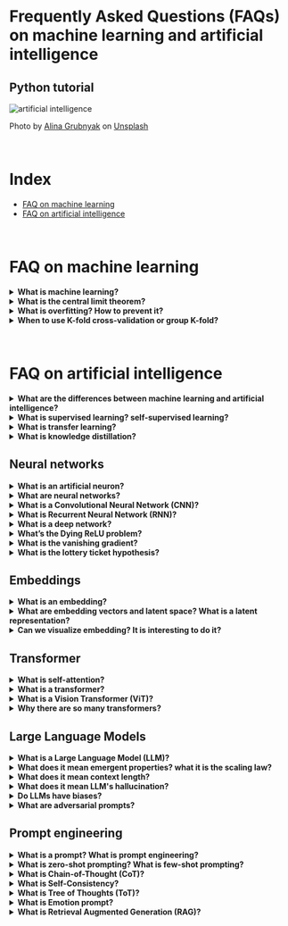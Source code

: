 # Frequently Asked Questions (FAQs) on machine learning and artificial intelligence
## Python tutorial 

![artificial intelligence](https://github.com/SalvatoreRa/tutorial/blob/main/images/nn_brain.jpeg?raw=true)

Photo by [Alina Grubnyak](https://unsplash.com/@alinnnaaaa) on [Unsplash](https://unsplash.com/)

&nbsp;

# Index
* [FAQ on machine learning](#FAQ-on-machine-learning)
* [FAQ on artificial intelligence](#FAQ-on-artificial-intelligence)

&nbsp;

# FAQ on machine learning

<details>
  <summary><b>What is machine learning? </b></summary>
  !
</details>

<details>
  <summary><b>What is the central limit theorem? </b></summary>

*"In probability theory, the central limit theorem (CLT) states that, under appropriate conditions, the distribution of a normalized version of the sample mean converges to a standard normal distribution. This holds even if the original variables themselves are not normally distributed. " - [source](https://en.wikipedia.org/wiki/Central_limit_theorem)* 

**central limit theorem (CLT)** in a nutshell says that the distribution of sample means approximates a normal distribution as you increase the sample size. It is one of the most fundamental statistical theorems and is an important assumption for many algorithms. In other words. A key aspect is that the average of the sample means will be equal to the true population mean and standard deviation. In other words, with a sufficiently large sample size, we can predict the characteristics of a population
  
</details>

<details>
  <summary><b>What is overfitting? How to prevent it? </b></summary>
  
  **overfitting** is one of the most important concepts in machine learning, usually occurring when the model is too complex for a dataset. The model then tends to learn patterns that are only present in the training set and thus not be able to generalize effectively. So it will not have adequate performance for unseen data.

**Underfitting** is the opposite concept, where the model is too simple and fails to generalize because it has not identified the right patterns. With both overfitting and underfitting, the model is underperforming

![neuron](https://github.com/SalvatoreRa/tutorial/blob/main/images/under_overfitting.svg?raw=true)
*from Wikipedia*

Solutions are usually: 
* to collect more data when possible.
* Eliminate features that are not needed.
* Start with a simple model such as logistic regression as a baseline and compare it with progressively more complex models.
* Add regularization techniques. Use ensembles. 

</details>

<details>
  <summary><b>When to use K-fold cross-validation or group K-fold? </b></summary>

**K-fold cross-validation** is one of the most widely used evaluation methods for a machine learning model. It is usually used to understand how a model behaves when there is unseen data. K-fold cross-validation is simple, we have a dataset X and a target variable y. The dataset is divided into K folds (then a subset of X and y) and for each interaction we train the model on k-1 fold and calculate the error on the remaining fold. If we have 100 examples and k =5, it means that at each iteration we select 20 random examples, train the model on the other 80 examples, and calculate the performance on the 20 examples.
  
  ![neuron](https://github.com/SalvatoreRa/tutorial/blob/main/images/1024px-K-fold_cross_validation_EN.svg.png?raw=true)
*from Wikipedia*

The main problem with k-fold cross-validation is that we assume that all the different folds have the same distribution. This is not true in a number of cases where the dataset is stratified by an additional temporal, group, or spatial dimension. This causes a so-called information leak and is easily understood when we look at data that are temporally stratified. If we use random shuffling, the model will see into the future and we have what can be called data leakage

cross-validation leads to predictions that are overly optimistic (overly confident), favors models that are prone to overfitting. So for real-world cases, we need an alternative that avoids leakage between folds. This can be achieved with **group folds**:

*"GroupKFold is a variation of k-fold which ensures that the same group is not represented in both testing and training sets. For example if the data is obtained from different subjects with several samples per-subject and if the model is flexible enough to learn from highly person specific features it could fail to generalize to new subjects. GroupKFold makes it possible to detect this kind of overfitting situations." -[source](https://scikit-learn.org/stable/modules/cross_validation.html)*

  ![neuron](https://github.com/SalvatoreRa/tutorial/blob/main/images/sphx_glr_plot_cv_indices_007.png?raw=true)
*from scikit-learn*

</details>

&nbsp;

# FAQ on artificial intelligence

<details>
  <summary><b>What are the differences between machine learning and artificial intelligence? </b></summary>

In essence, **artificial intelligence** is a set of algorithms and techniques that exploits neural networks to solve various tasks. These are neural networks composed of several layers that can extract complex features from a dataset. This makes it possible to avoid feature engineering and at the same time learn a complex representation of the data. Neural networks also can learn relationships that are nonlinear and thus complex patterns that other machine learning algorithms can hardly learn. This clearly means having patterns with many more parameters and thus the need for appropriate learning algorithms (such as backpropagation).
 
</details>

<details>
  <summary><b>What is supervised learning? self-supervised learning?  </b></summary>
  
  
**Supervised learning** uses labeled training data and **self-supervised learning** does not. In other words, when we have labeled we can use supervised learning, only sometimes we don't have it and for that, we need other algorithms.

In supervised learning we usually have a dataset that has labels (for example, pictures of dogs and cats), we divide our dataset into training and testing and train the model to solve the task. Because we have the labels we can check the model's responses and its performance. In this case, the model is learning a function that binds input and output data and tries to find the relationships between the various features of the dataset and the target variable. Supervised learning is used for classification, regression, sentiment analysis, spam detection, and so on.

In unsupervised learning (or self-supervised), on the other hand, the purpose of the model is to learn the structure of the data without specific guidance. For example, we want to divide our consumers into clusters, the model has to find patterns underlying the data without knowing what the actual labels are (we don't have them after all). These patterns are used for anomaly detection, big data visualization, customer segmentation and so on.

  ![neuron](https://github.com/SalvatoreRa/tutorial/blob/main/images/Supervised-and-unsupervised-machine-learning-a-Schematic-representation-of-an.png?raw=true)
*from [here](https://www.researchgate.net/figure/Supervised-and-unsupervised-machine-learning-a-Schematic-representation-of-an_fig3_351953193)*

**Semi-supervised learning** is an intermediate case, where we have few labels and a large dataset. The goal is to use the few labeled examples to label a larger amount of unlabeled data

  ![neuron](https://github.com/SalvatoreRa/tutorial/blob/main/images/semisup.webp?raw=true)
*from [here](https://medium.com/@gayatri_sharma/a-gentle-introduction-to-semi-supervised-learning-7afa5539beea)*

**self-supervised learning** is now stricly related to **transfer learning** (check below). In fact, many models are trained unsupervised on a huge amount of data. For example, Transformers are trained on a lot of textual data using a huge amount of data during the pretraining phase. During this phase, language modeling or another pretext task is used to make the model learn a knowledge of the language. Labeling this data would be too expensive, so the purpose of the model is to learn the structure of the language during pretraining. Only at a later stage is the model adapted for a specific task. So in this case our purpose is to take advantage of the amount of data and a task that allows us to train the model, without having to annotate or specify the task. 

</details>

<details>
  <summary><b>What is transfer learning? </b></summary>

**transfer learning** is a process in which we exploit a model's abilities for a different task than what was originally trained.

*"Transfer learning and domain adaptation refer to the situation where what has been learned in one setting … is exploited to improve generalization in another setting" -[source](https://www.deeplearningbook.org/)* 

*"Transfer learning is the improvement of learning in a new task through the transfer of knowledge from a related task that has already been learned." -[source](https://dl.acm.org/doi/10.5555/1803899)* 


Transfer learning requires the model to learn features that are general. So they are usually models that are trained on a huge amount of data and can learn very different patterns from each other. 

For example, a large convolutional network such as ResNet is trained on a large number of images such as Imagenet, then the model is retrained to classify images of dogs or cats. In this case, the model head that is specific to the original task (imagenet) is removed and replaced with a final layer for the specific task.

 ![neuron](https://github.com/SalvatoreRa/tutorial/blob/main/images/Transfer_learning.svg.png?raw=true)
*from [here](https://en.wikipedia.org/wiki/Transfer_learning)*

Another widely used case is the transformer. The transformer is a very large model that can learn a large number of patterns. In this case, the pattern is not trained for a specific task but in self-supervised learning. This first phase is called the pre-training phase. During this initial phase, the model learns language features by predicting the next word in a word sequence (or as a masked language model, where some words are masked and the model has to predict them). Once this is done, the model can be repurposed for other tasks such as sentiment analysis (a classification task).

This approach can be used with so many types of data, for example for images, you can mask part of the images and the model has to predict what is in the masked patch.
  
</details>

<details>
  <summary><b>What is knowledge distillation? </b></summary>
  LLMs are getting bigger and bigger, reaching even more than 100B parameters. These models excel in different tasks and achieve state-of-the-art in all benchmarks. But do we need an LLM for every task? 

Sometimes we need a model that is capable of accomplishing a task with as much accuracy as possible but is also computationally efficient (e.g., a classification task that must run on a device). For this a smaller model might be fine, the important thing is that it is capable of doing the task as well as possible. The idea behind **Knowledge Distillation** is that we can distill a complex model into a smaller, more efficient model that needs limited resources. The idea behind it is that the larger model is a "teacher" and the smaller model is a "student." In practice we use the soft probabilities (or logits) of the teacher network to supervise the student network along with the class labels, this is because these probabilities provide more information than a label alone and allow the model to learn better

![neuron](https://github.com/SalvatoreRa/tutorial/blob/main/images/knowledge_distillation.png?raw=true)
*from [here](https://arxiv.org/pdf/2006.05525.pdf)*

To give a more concrete example, we have a model like ResNet-50 that is trained on millions of images of a thousand different classes, but we need a model that can recognize dogs and cats (two classes) and has few layers. The idea is to create a model (student) that is able to mimic the generalization ability of the more complex model (i.e. ResNet) and we use the probabilities generated by the teacher network to train it. The advantage is that we generally need much less data than training the student model from scratch and without a teacher

![neuron](https://github.com/SalvatoreRa/tutorial/blob/main/images/knowledge_distillation2.png?raw=true)
*from [here](https://arxiv.org/pdf/2006.05525.pdf)*

So we have a teacher model (ResNet in our example) that generates probabilities for each class. After that we take the student model and train it for the same data, again obtaining a probability distribution, exploiting a distillation loss we try to make these probability distributions similar to those of the teacher. In addition, we have a cross-entropy loss in which we use the actual labels of the data. The student model is trained by exploiting these two losses so it learns from both the teacher model and the real labels.

Suggested lecture:
  * [Knowledge Distillation: A Survey](https://arxiv.org/abs/2006.05525)
  

</details>



## Neural networks

<details>
  <summary><b>What is an artificial neuron?</b></summary>

  A neural network is a collection of artificial neurons. The artificial neuron is clearly inspired by its human counterpart. The first part of the biological neuron receives information from other neurons. If this signal is relevant gets excited and the potential (electrical) rises, if it exceeds a certain threshold the neuron activates and passes the signal to other neurons. This transfer is passed through the axon and its terminals that are connected to other neurons.

  ![neuron](https://github.com/SalvatoreRa/tutorial/blob/main/images/neuron.png?raw=true)
*from Wikipedia*

  This is the corresponding equation for the artificial neuron:
  
$$\[y = f\left(\sum_{i=1}^{n} w_i x_i + b\right)\]$$

As we can see, this equation mimics the behavior of the human neuron. X inputs are the signals coming from other neurons, the neuron weighs their importance by multiplying them with a set of weights. Once this information is weighed, this sum is called the transfer function. If the information is relevant it must pass a threshold, in this case given by the activation function. If it is above the threshold, the neuron is activated and passes the information (in the biological one this is called firing). This becomes the input for the next neuron.

</details>

<details>
  <summary><b>What are neural networks?</b></summary>
  
  In a nutshell, Neural networks  are a series of layers composed of different artificial neurons. We have an input layer, several hidden layers, and an output layer. The first layer takes inputs and is therefore specific to inputs. The hidden layers learn a representation of the data, while the last layer is specific to the task (classification, regression, auto-encoder, and so on).

  ![neuron](https://github.com/SalvatoreRa/tutorial/blob/main/images/ann.webp?raw=true)
*from [here](https://www.cloudflare.com/learning/ai/what-is-neural-network/)*

We generally distinguish: 
* shallow neural networks, where you have one or few hidden layers
* Deep neural networks, where you have many hidden layers (more about below)

Neural networks despite having many parameters have the advantage of extracting sophisticated and complicated representations from data. They also learn high-level features from the data that can then be reused for other tasks. An additional advantage is that neural networks generally do not require complex pre-processing like traditional machine learning algorithms. Neural networks were invented with the purpose, that models would learn features on their own even when the data is noisy (a kind of automatic "feature engineering")

</details>

<details>
  <summary><b>What is a Convolutional Neural Network (CNN)?</b></summary>

Convolutional neural networks are a subset of neural networks that specialize in image analysis. These neural networks are inspired by the human cortex, especially the visual cortex. The two main concepts are the creation of a hierarchical representation (increasingly complex features from the top to the bottom of the network) and the fact that successive layers have an increasingly larger receptive field size (layers further forward in the network see a larger part of the image).

![neuron](https://github.com/SalvatoreRa/tutorial/blob/main/images/cnn1.png?raw=true)

This causes convolutional neural networks to create an increasingly complex representation, where layers further down the network recognize simpler features (edges, textures) and layers further up the network recognize more complex features (objects or faces)

![neuron](https://github.com/SalvatoreRa/tutorial/blob/main/images/cnn2.png?raw=true)

How does it actually work?

Pixels that are close together represent the same object and pattern, so they should be processed together by the neural network. These neural networks consist of three main layers: a convolutional layer to extract features. Pooling layer, to reduce the spatial dimension of the representation. Fully connected layer, usually the last layers to map the representation between input and output (for example, if we want to classify various objects).

A convolutional layer basically accomplishes the dot product between a filter and a matrix (the input). In other words, we have a filter flowing over an image to learn and map features. This makes the convolutional network particularly efficient because it leads to sparse interaction and fewer parameters to save.

![neuron](https://github.com/SalvatoreRa/tutorial/blob/main/images/cnn.gif?raw=true)

A convolutional network is the repetition of these elements, in which convolution and pooling layers are interspersed, and then at the end, we have a series of fully convolutional layers

![neuron](https://github.com/SalvatoreRa/tutorial/blob/main/images/cnn3.png?raw=true)
  
</details>

<details>
  <summary><b>What is Recurrent Neural Network (RNN)?</b></summary>
  
  An RNN is a subtype of neural network that specializes in sequential data (a sequence of data X with x ranging from 1 to time t). They are recursive because they perform the same task for each element in the sequence, and the output for an element is dependent on previous computations. In simpler terms, at each input of the sequence they perform a simple computation and do an update of the hidden state (or memory), this memory is then used for subsequent computations. So this computation can be seen with a kind of roll because for each input the output of the previous input is important:

![neuron](https://github.com/SalvatoreRa/tutorial/blob/main/images/rnn.webp?raw=true)

More formally, the hidden state $\(h_t\)$ of an RNN at time step $\(t\)$ is updated by:

$$\[h_t = f(W_h h_{t-1} + W_x x_t + b)\]$$

And the output at time step $\(t\)$ is given by:

$$\[y_t = g(W_y h_t + b_y)\]$$

where:
- $\(h_t\)$ is the hidden state at time step $\(t\)$,
- $\(h_{t-1}\)$ is the hidden state at the previous time step $\(t-1\)$,
- $\(x_t\)$ is the input at time step $\(t\)$,
- $\(W_h\)$, $\(W_x\)$, and $\(W_y\)$ are the weight matrices for the hidden state, input, and output, respectively,
- $\(b\)$ and $\(b_y\)$ are the bias terms,
- $\(f\)$ is the activation function for the hidden state, often tanh or ReLU,
- $\(g\)$ is the activation function for the output, which depends on the specific task (e.g., softmax for classification).

which can be also represented as:

![neuron](https://github.com/SalvatoreRa/tutorial/blob/main/images/description-block-rnn-ltr.png?raw=true)

RNNs can theoretically process inputs of indefinite length without the model increasing in size (the same neurons are reused). The model also takes into account historical information, and weights are shared for various interactions over time. In reality, they are computationally slow, inefficient to train, and after a few time steps forget past inputs.
  
</details>

<details>
  <summary><b>What is a deep network?</b></summary>

  Deep neural networks are basically neural networks in which there are many more layers. Today almost all of the most widely used models belong to this class. 

  ![neuron](https://github.com/SalvatoreRa/tutorial/blob/main/images/Artificial-Neural-Network-Vs-Deep-Neural-Network-14.png?raw=true)

Obviously, models with more hidden layers can build a more complex and sophisticated representation of the data. However, this comes at a cost in terms of data required (more layers, more data, especially to avoid overfitting), time, and computation resources (more parameters often take more time and more hardware). In addition, training requires special tunings to avoid problems such as overfitting, underfitting, or vanishing gradients.
  
</details>

<details>
  <summary><b>What’s the Dying ReLU problem? </b></summary>

The rectifier or **ReLU (rectified linear unit)** activation function has a number of advantages but also a number of disadvantages: 
* It is not zero differentiable (this is because it is not "smooth" at zero).
* Not zero-centered.
* Dying ReLU problem

The **Dying ReLU problem** refers to the scenario in which many ReLU neurons only output values of 0. In fact, if before the activation function the output of the neuron is less than zero, after ReLU is zero:

```math
\text{ReLU}(x) = \begin{cases} 
x & \text{if } x > 0 \\
0 & \text{otherwise}
\end{cases}
```

  ![neuron](https://github.com/SalvatoreRa/tutorial/blob/main/images/1024px-ReLU_and_GELU.svg.png?raw=true) *Plot of the ReLU rectifier (blue) and GELU (green) functions near x = 0, from Wikipedia*

The problem occurs when most of the inputs are negative. The worst case is if the entire network dies, at which point the gradient fails to flow during backpropagation and there will no longer be an update of the weights. The entire or a significant part of the network then becomes inactive and stops learning. Once this happens there is no way to reactivate it.

The Dying ReLU problem is related to two different factors:
* **High learning rate.** The high learning rate could cause the weight to become negative since a large amount will be subtracted, thus leading to negative input for ReLU.
* **Large negative bias**. Since bias contributes to the equation this is another cause.

So the solution is either to use a small learning rate or to test one of several alternatives to ReLU

 Suggested lecture:
  * [Dying ReLU and Initialization: Theory and Numerical Examples](https://arxiv.org/abs/1903.06733)

</details>

<details>
  <summary><b>What is the vanishing gradient? </b></summary>


**sigmoid activation function**:

The **Vanishing Gradient Problem** refers to the decreasing gradient and its approach to zero as different layers are added to a neural network. The deeper the network gets, the less gradient reaches the first few layers and the more difficult it becomes to train.

This is clearly understandable if the sigmoid function is used as the activation function. The sigmoid function squishes a large input between 0 and 1, so a large change in input does not correspond to a large change in output. In addition, its derivative is small for a large input X

$$\sigma(x) = \frac{1}{1 + e^{-x}}$$

**derivative**:

$$\sigma'(x) = \sigma(x) \cdot (1 - \sigma(x))$$

 ![neuron](https://github.com/SalvatoreRa/tutorial/blob/main/images/sigmoid_derivative.webp?raw=true) * from [here](https://isaacchanghau.github.io/img/deeplearning/activationfunction/sigmoid.png)*

 When there are few layers this is not a problem, but the more layers added the more it reduces the gradient and impacts training. Since backpropagation starts from the final layer to the initial layers, if there are n layers with sigmoid it means that n small derivatives are multiplied (backpropagation in fact uses the chain rule of derivatives). With little gradient, we will have little update of the first layers, so these layers will not be trained efficiently

The **ReLU** has been used as a solution, and in fact little by little it has become the most widely used function in neural networks. For particularly deep networks, **residual connections** have also been used, which precisely skips the activation function and thus avoids derivative reduction. Also, to reduce input space, **batch normalization** is another solution, thus preventing the input from adding the outer edges of the sigmoid

  
</details>


<details>
  <summary><b>What is the lottery ticket hypothesis?</b></summary>

The lottery ticket hypothesis was proposed in 2019 to explain why neural networks are pruned after training. In other words, once we have trained a neural network with lots of parameters we want to remove the weights that do not serve the task and create a lighter network (pruning). This allows for smaller, faster neural networks that consume fewer resources. Many researchers have wondered, but can't we eliminate the weights before training? If these weights are not useful afterward, they may not be useful during training either. 

*"The Lottery Ticket Hypothesis. A randomly-initialized, dense neural network contains a subnetwork that is initialized such that—when trained in isolation—it can match the test accuracy of the original network after training for at most the same number of iterations.
"-[source](https://arxiv.org/abs/1803.03635)*


![neuron](https://github.com/SalvatoreRa/tutorial/blob/main/images/lotteryticket.webp?raw=true)
*from [here](https://towardsdatascience.com/saga-of-the-lottery-ticket-hypothesis-af30091f5cb)*

 What the authors do is a process called Iterative Magnitude Pruning, basically, they start by training the network, eliminate all the smaller weights, and then extract a subnetwork. This subnetwork is initialized with small, random weights and they re-train until convergence. This subnetwork is called a "winning ticket" because randomly it received the right weights so that it could be the one with the best performance.

Now, this leads to two important considerations: There is a random subnetwork that is more computationally efficient and can be further trained to improve performance. Also, this subnetwork has better generalization capabilities. If it could be identified in a pre-training manner it would reduce the need to use large dense networks. 

According to some authors, the lottery ticket hypothesis is one of the reasons why neural networks form sophisticated circuits. Thus, it is not that weights gradually improve, but instead improve if these circuits are already present (weights that have won the lottery). This would then be the basis of grokking


 
 Suggested lecture:
  * [The Lottery Ticket Hypothesis: Finding Sparse, Trainable Neural Networks](https://arxiv.org/abs/1803.03635)
  
</details>


## Embeddings

<details>
  <summary><b>What is an embedding?</b></summary>
  An embedding is a low-dimensional space representation of high-dimensional space vectors. For example, one could represent the words of a sentence with a sparse vector (1-hot encoding or other techniques), and embedding allows us to obtain a compact representation. Although embedding originated for text, it can be applied to all kinds of data: for example, we can have a vector representing an image

  sparse word representation:

  ![neuron](https://github.com/SalvatoreRa/tutorial/blob/main/images/word_repr.png?raw=true)
*from [here](https://arxiv.org/pdf/2010.15036.pdf)*


In general, the term embedding became a fundamental concept of machine learning after 2013, thanks to Word2Vec. Word2Vec made it possible to learn a vector representation for each word in a vocabulary.  This vector captures features of a word such as the semantic relationship of the word, definitions, context, and so on. In addition, this vector is numeric and can be used for operations (or for downstream tasks such as classification)

  ![neuron](https://github.com/SalvatoreRa/tutorial/blob/main/images/word2vec.png?raw=true)
*from [here](https://arxiv.org/pdf/2010.15036.pdf)*

Word2Vec then succeeds in grouping similar word vectors (distances in the embedding space are meaningful). Word2Vec estimates the meaning of a word based on its occurrences in the text. The system is simple, we try to predict a word by its neighbors or its context. In this way, the model learns the context of a word

 Suggested lecture:
 * [Efficient Estimation of Word Representations in Vector Space](https://arxiv.org/pdf/1301.3781.pdf)

</details>


<details>
  <summary><b>What are embedding vectors and latent space? What is a latent representation?</b></summary>

As mentioned above an embedding vector is the representation of high dimensional data in vectors that have a reduced size. In general, they are continuous vectors of real numbers, although the starting vectors may be sparse (0-1) or of integers (pixel value). The value of these embedding vectors is that they maintain a concept of similarity or distance. Therefore, two elements that are close in the initial space must also be close in the embedding space.

The representation means a transformation of the data. For example, a neural network at each layer learns a representation of the data. intermediate, i.e., layer representations within the neural network are also called latent representation (or latent space). The representation can also be the output of a neural network, and the resulting vectors can also be used as embeddings. 

For example, we can take images, pass them through a transformer, and use the vectors obtained after the last layer. These vectors have a small size and are both a representation and embedding. So often the terms have the same meaning. Since a text like hot-encoding is a representation, in some cases the terms differ
  
</details>

<details>
  <summary><b>Can we visualize embedding? It is interesting to do it?</b></summary>
  
  As mentioned, distances are meaningful in the embedding space. In addition, operations such as searching for similar terms can be performed. These embeddings have been used to search for similar documents or conduct clustering. 

 ![neuron](https://github.com/SalvatoreRa/tutorial/blob/main/images/vect.png?raw=true)
*from [here](https://developers.google.com/machine-learning/crash-course/embeddings/translating-to-a-lower-dimensional-space)*

After getting an embedding it is good practice to conduct a visual analysis, it allows us to get some visual information and understand if the process went well. Because embeddings have many dimensions (usually up to 1024, although they can be more), we need to use techniques to reduce the dimensions such as PCA and t-SNE to obtain a two-dimensional projection

 ![neuron](https://github.com/SalvatoreRa/tutorial/blob/main/images/tsne_vect.png?raw=true)
*from [here](https://ai.google.dev/examples/clustering_with_embeddings)*

<details>
  <summary><b>>How to deal with overfitting in neural networks?</b></summary>
  
  *"The central challenge in machine learning is that we must perform well on new, previously unseen inputs — not just those on which our model was trained. The ability to perform well on previously unobserved inputs is called generalization."-[source](https://www.deeplearningbook.org/)* 


  Neural networks are sophisticated and complex models that can be composed of a great many parameters. This makes it possible for neural networks to store patterns and correlations spurious that are only present in the training set.  There are several techniques that can be used to reduce the risk of overfitting

**collecting more data and data augmentation**

Obviously, the best way is to collect more data, especially quality data. In fact, the model is exposed to more patterns and needs to identify relevant ones

Data augmentation simulates having more data and makes it harder for the model to learn spurious correlations or store patterns or even whole examples (deep networks are very capable in terms of parameters).

 ![neuron](https://github.com/SalvatoreRa/tutorial/blob/main/images/img_data_augmentation.jpg?raw=true)
*from [here](https://ai.google.dev/examples/clustering_with_embeddings)*

</details>
  
</details>

## Transformer

<details>
  <summary><b>What is self-attention?</b></summary>
  !
</details>

<details>
  <summary><b>What is a transformer?</b></summary>
  !
</details>

<details>
  <summary><b>What is a Vision Transformer (ViT)?</b></summary>
  !
</details>


<details>
  <summary><b>Why there are so many transformers?</b></summary>
  !
</details>


## Large Language Models

<details>
  <summary><b>What is a Large Language Model (LLM)?</b></summary>
  
  *"language modeling (LM) aims to model the generative likelihood of word sequences, so as to predict the probabilities of future (or missing) tokens"* -from [here](https://arxiv.org/abs/2303.18223)

  In short, starting from a sequence x of tokens (sub-words) I want to predict the probability of what the next token x+1 will be.  An LLM is a model that has been trained with this goal in mind. Large because it is a model that has more than 10 billion parameters (by convention).

These LLMs are obtained by scaling from the transformer and have general capabilities. Scaling means increasing parameters, training budget, and training dataset.

*"Typically, large language models (LLMs) refer to Transformer language models that contain hundreds of billions (or more) of parameters, which are trained on massive text data"* -from [here](https://arxiv.org/abs/2303.18223)

![LLM](https://github.com/SalvatoreRa/tutorial/blob/main/images/LLM.png?raw=true)
*from the [original article](https://arxiv.org/abs/2303.18223)*

LLMs have been able to be flexible for so many different tasks, have shown reasoning skills, and all this just by having text as input. That's why so many have been developed in recent years: 
* **closed source** such as ChatGPT, Gemini, or Claude.
* **Open source** such as LLaMA, Mistral, and so on.

![LLM](https://github.com/SalvatoreRa/tutorial/blob/main/images/LLM2.png?raw=true)
*from the [original article](https://arxiv.org/abs/2303.18223)*

Articles describing in detail:
  * [A Requiem for the Transformer?](https://towardsdatascience.com/a-requiem-for-the-transformer-297e6f14e189)
  * [The Infinite Babel Library of LLMs](https://towardsdatascience.com/the-infinite-babel-library-of-llms-90e203b2f6b0)
 
  Suggested lecture:
  * [Tabula Rasa: Large Language Models for Tabular Data](https://levelup.gitconnected.com/tabula-rasa-large-language-models-for-tabular-data-e1fd781946fa)
  * [Speak Only About What You Have Read: Can LLMs Generalize Beyond Their Pretraining Data?](https://pub.towardsai.net/speak-only-about-what-you-have-read-can-llms-generalize-beyond-their-pretraining-data-041704e96cd5)
  * [Welcome Back 80s: Transformers Could Be Blown Away by Convolution](https://levelup.gitconnected.com/welcome-back-80s-transformers-could-be-blown-away-by-convolution-21ff15f6d1cc)
  * [a good survey on the topic](https://arxiv.org/abs/2303.18223)
  * [another good survey on the topic](https://arxiv.org/abs/2402.06196)

</details>

<details>
  <summary><b>What does it mean emergent properties? what it is the scaling law?</b></summary>

OpenAI proposed in 2020 a power law for the performance of LLMs: according to this scaling law, there is a relationship with three main factors: y model size (N), dataset size (D), and the amount of training compute (C). Given these factors we can derive the performance of the models:

![scaling law](https://github.com/SalvatoreRa/tutorial/blob/main/images/scaling_law.png?raw=true)
*from the [original article](https://arxiv.org/abs/2001.08361)*

Emergent properties are properties that appear only with scale (as the number of parameters increases)

*"In the literature, emergent abilities of LLMs are formally defined as “the abilities that
are not present in small models but arise in large models”, which is one of the most prominent features that distinguish LLMs from previous PLMs."*-[source](https://arxiv.org/pdf/2303.18223.pdf)

![emergent_properties](https://github.com/SalvatoreRa/tutorial/blob/main/images/emergent_properties.png?raw=true)
*from the [original article](https://arxiv.org/pdf/2206.07682.pdf)*

![emergent_properties](https://github.com/SalvatoreRa/tutorial/blob/main/images/emergent_properties2.png?raw=true)
*from the [original article](https://arxiv.org/pdf/2206.07682.pdf)*

On the other hand, not everyone agrees on the real existence of these emerging properties

*" There are also extensive debates on the rationality of emergent abilities. A popular speculation is that emergent abilities might be partially attributed to the evaluation setting for special tasks (e.g., the discontinuous evaluation metrics)."*-[source](https://arxiv.org/pdf/2303.18223.pdf)

Articles describing in detail:
  * [A Requiem for the Transformer?](https://towardsdatascience.com/a-requiem-for-the-transformer-297e6f14e189)
  * [Emergent Abilities in AI: Are We Chasing a Myth?](https://towardsdatascience.com/emergent-abilities-in-ai-are-we-chasing-a-myth-fead754a1bf9)

 
  Suggested lecture:
  * [All You Need to Know about In-Context Learning](https://towardsdatascience.com/all-you-need-to-know-about-in-context-learning-55bde1180610)
  * [About emergent properties](https://arxiv.org/pdf/2206.07682.pdf)
  * [a good survey on LLMs, scaling law, and so on](https://arxiv.org/abs/2303.18223)

  
</details>

<details>
  <summary><b>What does it mean context length?</b></summary>
  
  Context length is the maximum amount of information an LLM can take as input. It is generally measured in tokens or subwords. So an LLM with a context length of 1000 tokens can take about 750 words (as a rule of thumb, a token is considered to be 3/4 of a word). Context length has an effect on accuracy, consistency, and how much information it can parse: 
  
* The more context length the slower the model generally is. 
* Models with small context lengths use resources more efficiently. 
* Larger context lengths have more conversation memory and more contextual understanding.

There are methods to extend the context length of the models:

![context_length](https://github.com/SalvatoreRa/tutorial/blob/main/images/context_length.png?raw=true)
*from the [original article](https://arxiv.org/pdf/2402.02244.pdf)*

Articles describing in detail:
  * [A Requiem for the Transformer?](https://towardsdatascience.com/a-requiem-for-the-transformer-297e6f14e189)
  * [Speak to me: How many words a model is reading](https://towardsdatascience.com/speak-to-me-how-many-words-a-model-is-reading-331e3af86d27)

 
  Suggested lecture:
  * [All You Need to Know about In-Context Learning](https://towardsdatascience.com/all-you-need-to-know-about-in-context-learning-55bde1180610)
  * [About extending context length](https://arxiv.org/abs/2402.02244)
  * [About extending context length](https://arxiv.org/abs/2401.07872)
  
    
</details>


<details>
  <summary><b>What does it mean LLM's hallucination?</b></summary>
Anyone who has interacted with ChatGPT will notice that the model generates responses that seem consistent and convincing but occasionally are completely wrong. 

![hallucination](https://github.com/SalvatoreRa/tutorial/blob/main/images/hallucination.png?raw=true)
*from the [original article](https://arxiv.org/abs/2311.05232)*

Several solutions have obviously been proposed: 
* Provide some context in the prompt (an article, Wikipedia, and so on). Or see RAG below.
* If you have control over model parameters, you can play with temperature or other parameters.
* Provide instructions to the model to answer "I do not know" when it does not know the answer.
* Provide examples so it can better understand the task (for reasoning tasks).

Articles describing in detail:
  * [A Requiem for the Transformer?](https://towardsdatascience.com/a-requiem-for-the-transformer-297e6f14e189)
 
  Suggested lecture:
  * [Speak Only About What You Have Read: Can LLMs Generalize Beyond Their Pretraining Data?](https://pub.towardsai.net/speak-only-about-what-you-have-read-can-llms-generalize-beyond-their-pretraining-data-041704e96cd5)
  * [a good survey on the topic](https://arxiv.org/abs/2311.05232)

  
</details>

<details>
  <summary><b>Do LLMs have biases?</b></summary>
  
  Yes. 

  Garbage in, garbage out. Most of the biases come from the training dataset and LLMs inherit them. Biases are a particularly tricky problem especially if the model is to be used for sensitive applications

  *" Laying behind these successes, however, is the potential to perpetuate harm. Typically trained on an enormous scale of uncurated Internet-based data, LLMs inherit stereotypes, misrepresentations, derogatory and exclusionary language, and other denigrating behaviors that disproportionately affect already-vulnerable and marginalized communities"*-[source](https://arxiv.org/pdf/2309.00770.pdf)

  ![bias](https://github.com/SalvatoreRa/tutorial/blob/main/images/bias.png?raw=true)
*from the [original article](https://arxiv.org/pdf/2309.00770.pdf)*

  Articles describing in detail:
  * [PrAIde and Prejudice: Tracking and Minimize Political Bias in LLMs](https://levelup.gitconnected.com/praide-and-prejudice-tracking-and-minimize-political-bias-in-llms-47f82d354514)

 Suggested lecture:
  * [Bias and Fairness in Large Language Models: A Survey](https://arxiv.org/abs/2309.00770)

</details>

<details>
  <summary><b>What are adversarial prompts?</b></summary>

  Adversarial prompting is an interesting field of both research and applications because it serves to understand the limits and safety of a model. These techniques have been shown to work on ChatGPT and other 

For example, prompt injection is a technique in which you insert several prompts one safe and one that is used to obtain unexpected behavior instead.

an example of prompt injection from Twitter:

![prompt](https://github.com/SalvatoreRa/tutorial/blob/main/images/prompt_injection.png?raw=true)

Jailbreak and DAN (Do anything now) are examples of techniques used to overcome safety controls and try to make a model say something illegal

![jailbreak](https://github.com/SalvatoreRa/tutorial/blob/main/images/jailbreak.png?raw=true)

Articles discussing the topic:
  * [The AI worm and the LLM leaf](https://levelup.gitconnected.com/praide-and-prejudice-tracking-and-minimize-political-bias-in-llms-47f82d354514)

 Suggested lecture:
  * [The Waluigi Effect (mega-post)](https://levelup.gitconnected.com/the-ai-worm-and-the-llm-leaf-6132d60c11be)
  
</details>

## Prompt engineering

<details>
  <summary><b>What is a prompt? What is prompt engineering?</b></summary>
  The prompt is a textual instruction used to interact with a Large Language Model. Prompt     engineering, on the other hand, is a set of methods and techniques for developing and optimizing prompts. prompt engineering is specifically designed to improve the capabilities of models for complex tasks that require reasoning (question answering, solving mathematical problems, and so on).


  Prompt engineering can have other functions such as improving LLM safety (instructions that serve to prevent the model from responding in a toxic manner) or providing additional knowledge to a model


  Prompt engineering can have other functions such as improving LLM safety (instructions that serve to prevent the model from responding in a toxic manner) or providing additional knowledge to a model


  A prompt, in its simplest form, is a set of instructions or a question. In addition, it might also contain other elements such as context, inputs, or examples.


  prompt:

  ```
  Which is the color of the sea?
  ```
output from a LLM:
  ```
  Blue
  ```

Formally, a prompt contains or more of these elements: 
* **Instruction**. Information about the task you want the LLM execute
* **Context**. Additional or external information the model has to take into account.
* **Input data**. Input data that can be processed
* **Output indicator**. We can provide additional requirements (type or format of the output)

  prompt:

  ```
    Classify the sentiment of this review as in the examples:

  The food is amazing - positive
  the chicken was too raw - negative
  the waitress was rude - negative
  the salad was too small -
  ```

  Articles describing in detail:
  * [Prompt Engineering to Leverage In-Context Learning in Large Language Models](https://pub.towardsai.net/prompt-engineering-to-leverage-in-context-learning-in-large-language-models-72296e1f09c3)
 
  Suggested lecture:
  * [All You Need to Know about In-Context Learning](https://towardsdatascience.com/all-you-need-to-know-about-in-context-learning-55bde1180610)

</details>

<details>
  <summary><b>What is zero-shot prompting? What is few-shot prompting?</b></summary>

  LLMs are trained with a large amount of text. This allows them to learn how to perform different tasks. These skills are honed during instruction tuning. As shown [in this article](https://arxiv.org/abs/2109.01652), instruction tuning improves the model's performance in following instructions. During reinforcement learning from human feedback (RLHF) the model is aligned to follow instructions.


Zero-shot means that we provide nothing but instruction. Therefore, the model must understand the instructions and to execute it:

 zero-shot prompt:

  ```
    Classify the sentiment of this review :
    review: the salad was too small
    sentiment:
  ```

This is not always enough, so sometimes it is better to provide help to the model to understand the task. In this case, we provide some examples, that help the model improve its performance

This was discussed during the GPT-3 presentation:

![few shot learning](https://github.com/SalvatoreRa/tutorial/blob/main/images/few_shot%20learning.png?raw=true)
*from the [original article](https://arxiv.org/abs/2203.11171)*

Then a few-shot prompt is:

  ```
    Classify the sentiment of this review as in the examples:

  The food is amazing - positive
  the chicken was too raw - negative
  the waitress was rude - negative
  the salad was too small -
  ```

A couple of notes:
* Few-shot learning is one of the so-called emerging properties (because it would emerge with the scale).
* It is sensible to the format and used labels. However, new models are more robust to variations
* It is not optimal for complex tasks like mathematical reasoning or that require more reasoning steps



  Articles describing in detail:
  * [Prompt Engineering to Leverage In-Context Learning in Large Language Models](https://pub.towardsai.net/prompt-engineering-to-leverage-in-context-learning-in-large-language-models-72296e1f09c3)
 
  Suggested lecture:
  * [All You Need to Know about In-Context Learning](https://towardsdatascience.com/all-you-need-to-know-about-in-context-learning-55bde1180610)
  * [Emergent Abilities in AI: Are We Chasing a Myth?](https://towardsdatascience.com/emergent-abilities-in-ai-are-we-chasing-a-myth-fead754a1bf9)
</details>

<details>
  <summary><b>What is Chain-of-Thought (CoT)?</b></summary>


**Chain-of-thought (CoT)**

Chain-of-thought (CoT) Prompting is a technique that pushes the model to reason by intermediate steps. In other words, we are providing the model with intermediate steps to solve a problem so that the model understands how to approach a problem:

*"We explore the ability of language models to perform few-shot prompting for reasoning tasks, given a prompt that consists of triples: input, a chain of thought, and output. A chain of thought is a series of intermediate natural language reasoning steps that lead to the final output, and we refer to this approach as chain-of-thought prompting."--[source](https://arxiv.org/abs/2201.11903)*

  ![Cot Prompting](https://github.com/SalvatoreRa/tutorial/blob/main/images/cot.png?raw=true)
*from the [original article](https://arxiv.org/abs/2201.11903)*


**zero-shot Chain-of-thought (CoT)**

Instead of having to provide context, the authors of this study found that simply providing "Let's think step by step" was enough to suggest that the model reasons by intermediate steps:

*" Despite the simplicity, our Zero-shot-CoT successfully generates a plausible reasoning path in a zero-shot manner and reaches the correct answer in a problem where the standard zero-shot approach fails. Importantly, our Zero-shot-CoT is versatile and task-agnostic, unlike most prior task-specific prompt engineering in the forms of examples (few-shot) or templates (zero-shot)"--[source](https://arxiv.org/abs/2205.11916)*

![zero-shot Cot Prompting](https://github.com/SalvatoreRa/tutorial/blob/main/images/zeroshot-cot.png?raw=true)
*from the [original article](https://arxiv.org/abs/2205.11916)*

  Articles describing in detail:
  * [Prompt Engineering to Leverage In-Context Learning in Large Language Models](https://pub.towardsai.net/prompt-engineering-to-leverage-in-context-learning-in-large-language-models-72296e1f09c3)
  * [Multimodal Chain of Thoughts: Solving Problems in a Multimodal World](https://towardsdatascience.com/multimodal-chain-of-thoughts-solving-problems-in-a-multimodal-world-961a8ab9d0fa)
 
  Suggested lecture:
  * [All You Need to Know about In-Context Learning](https://towardsdatascience.com/all-you-need-to-know-about-in-context-learning-55bde1180610)
  * [original article CoT](https://arxiv.org/abs/2201.11903)
  * [original article zero-shot CoT](https://arxiv.org/abs/2205.11916)
  
</details>

<details>
  <summary><b>What is Self-Consistency?</b></summary>

Self-consistency is in simple terms getting more CoT and selecting the most consistent response:

*"We first prompt the language model with chain-of-thought prompting, then instead of greedily decoding the optimal reasoning path, we propose a “sample-and-marginalize” decoding procedure: we first sample from the language model’s
decoder to generate a diverse set of reasoning paths; each reasoning path might lead to a different final answer, so we determine the optimal answer by marginalizing out the sampled reasoning paths to find the most consistent answer in the final answer set."--[source](https://arxiv.org/abs/2203.11171)*

![Self-Consistency Prompting](https://github.com/SalvatoreRa/tutorial/blob/main/images/SELF-CONSISTENCY.png?raw=true)
*from the [original article](https://arxiv.org/abs/2205.11916)*

For the authors, this approach is analogous to how humans reason. In other words, humans test multiple ways of thinking and evaluate whether these lead to the same response. If there is consensus among the various responses, we humans feel more confident.

An example of question:

  ```
    Henry made two stops during his 60-mile bike trip. He first stopped after 20 miles. His second stop was 15 miles before the end of the trip. How many miles did he travel between his first and second stops?
  ```

Firs answer is wrong:

  ```
    He traveled 60 miles in total. He stopped after 20 miles, so he traveled 60 - 20 = 40 miles between the first and second stops. The answer is 40
  ```

second time:

  ```
   Henry traveled a total of 60 miles. His first stop was 20 miles in, and his second stop was 15 miles before the end. So between his first and second stops he travelled 60 - 20 -15 = 25 miles. The answer is 25. 
  ```

Third time:

  ```
    He made two stops during a 60-mile trip. The first was 20 miles into the trip. The second was 15 miles before the end of the trip. This means the second stop was 60 - 15 = 45 miles into the trip. Since he made the stops in order, the second stop must have been 45 - 20 = 25 miles after the first stop. The answer is 25.
  ```
We have an answer that is the majority. This a simplified version


  Articles describing in detail:
  * [Prompt Engineering to Leverage In-Context Learning in Large Language Models](https://pub.towardsai.net/prompt-engineering-to-leverage-in-context-learning-in-large-language-models-72296e1f09c3)

 
  Suggested lecture:
  * [All You Need to Know about In-Context Learning](https://towardsdatascience.com/all-you-need-to-know-about-in-context-learning-55bde1180610)
  * [original article](https://arxiv.org/abs/2203.11171)
 
  
</details>

<details>
  <summary><b>What is Tree of Thoughts (ToT)?</b></summary>

Tree of Thoughts (ToT) can be seen as a generalization of CoT, especially for more complex tasks. The idea is that the model maintains some degree of exploration to arrive at the solution. 

In this framework, the model produces several steps of thought as it moves toward solving the problem (similar to CoT or Self-consistency). In this case, though, the model not only generates these thoughts but evaluates them. In addition, there is a search algorithm (breadth-first search and depth-first search) that allows exploration but also backtracking

![TOT](https://github.com/SalvatoreRa/tutorial/blob/main/images/TOT.png?raw=true)
*from the [original article](https://arxiv.org/abs/2305.10601)*

An interesting development is to add an agent to conduct the search. In this article, they add a controller that precisely controls the search in the ToT

![TOT2](https://github.com/SalvatoreRa/tutorial/blob/main/images/TOT3.png?raw=true)
*from the [original article](https://arxiv.org/abs/2305.08291)*

Clarification these two methods are both complex and laborious. In one you have to generate the various steps, evaluate them, and conduct the research. In the second we have an external module trained with reinforcement learning that conducts the control and search. So instead of conducting multiple calls, [Hubert](https://github.com/dave1010/tree-of-thought-prompting) proposed a simple prompt to conduct ToT. This approach is simplified but seems to give superior results to simple CoT

```
Imagine three different experts are answering this question.
All experts will write down 1 step of their thinking,
then share it with the group.
Then all experts will go on to the next step, etc.
If any expert realises they're wrong at any point then they leave.
The question is...
```


Articles describing in detail:
  * [Prompt Engineering to Leverage In-Context Learning in Large Language Models](https://pub.towardsai.net/prompt-engineering-to-leverage-in-context-learning-in-large-language-models-72296e1f09c3)

 
  Suggested lecture:
  * [All You Need to Know about In-Context Learning](https://towardsdatascience.com/all-you-need-to-know-about-in-context-learning-55bde1180610)
  * [original article 1](https://arxiv.org/abs/2305.10601)
  * [original article 2](https://arxiv.org/abs/2305.08291)
</details>


<details>
  <summary><b>What is Emotion prompt?</b></summary>
  A new approach incorporating emotional cues improves LLM performance. The approach was inspired by psychology and cognitive science

  *"Emotional intelligence denotes the capacity to adeptly interpret and manage emotion-infused information, subsequently harnessing it to steer cognitive tasks, ranging from problem-solving to behaviors regulations. Other studies show that emotion regulation can influence human’s problem-solving performance as indicated by self-monitoring , Social Cognitive theory, and the role of positive emotions. "--[source](https://arxiv.org/abs/2307.11760)*

![EmotionPrompt](https://github.com/SalvatoreRa/tutorial/blob/main/images/EmotionPrompt.png?raw=true)
*from the [original article](https://arxiv.org/abs/2307.11760)*

The idea is to add phrases that can uplift the LLM ("you can do this," "I know you'll do great!") at the end of the prompt.

The advantages of this approach are: 
* improved performance.
* actively contribute to the gradients in LLMs by gaining larger weights, thus increasing the value of the prompt representation.
* Combining emotional prompts brings additional performance boosts.
* The method is very simple.

![EmotionPrompt](https://github.com/SalvatoreRa/tutorial/blob/main/images/EmotionPrompt2.png?raw=true)
*from the [original article](https://arxiv.org/abs/2307.11760)*


Articles describing in detail:
  * [Prompt Engineering to Leverage In-Context Learning in Large Language Models](https://pub.towardsai.net/prompt-engineering-to-leverage-in-context-learning-in-large-language-models-72296e1f09c3)

 
  Suggested lecture:
  * [All You Need to Know about In-Context Learning](https://towardsdatascience.com/all-you-need-to-know-about-in-context-learning-55bde1180610)
  * [original article](https://arxiv.org/abs/2307.11760)
   
</details>

<details>
  <summary><b>What is Retrieval Augmented Generation (RAG)?</b></summary>

LLMs can accomplish many tasks but for tasks that require knowledge, they can hallucinate. Especially when the tasks are complex and knowledge-intensive, the model may produce a factually incorrect response. If for tasks that require reasoning we can use the techniques seen above, for tasks that require additional knowledge we can use Retrieval Augmented Generation (RAG).

In short, when we have a query a model looks for the documents that are most relevant in a database. We have an embedder that we use to get a database of vectors, then through similarity search, we search for the vectors that are most similar to the embedding of the query. The documents found are used to augment the generation of our model

![RAG](https://github.com/SalvatoreRa/tutorial/blob/main/images/RAG.png?raw=true)
*from [this article](https://arxiv.org/abs/2307.11760)*



Articles describing in detail:
  * [Cosine Similarity and Embeddings Are Still in Love?](https://levelup.gitconnected.com/cosine-similarity-and-embeddings-are-still-in-love-f9aec98396a4)
  * [Follow the Echo: How to Get a Good Embedding from your LLM](https://levelup.gitconnected.com/follow-the-echo-how-to-get-a-good-embedding-from-your-llm-d243fc2ebcbf)

  
</details>

